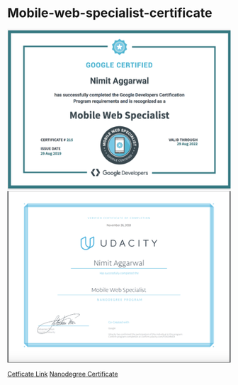 # Mobile-web-specialist-certificate

![](image.png)
![](nanodegree.png)

[Cetficate Link](https://www.credential.net/rs0o8ofk?key=0a160b333fa622984028d407c54532ec815cb3800e8b1cfc5200f59b3ab4a9ab) 
[Nanodegree Certificate](https://confirm.udacity.com/P24GMNG9)
